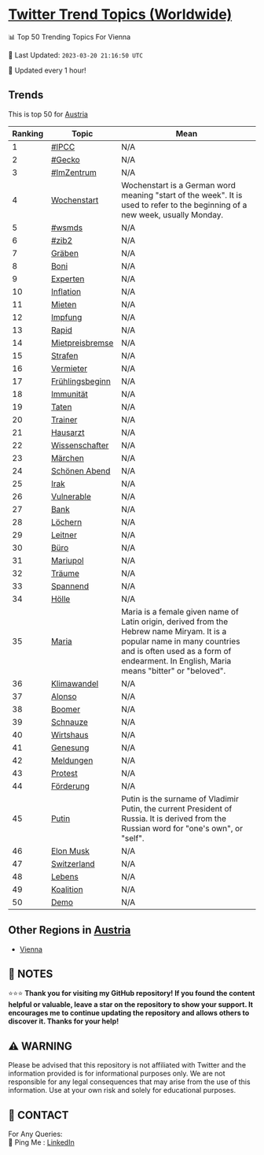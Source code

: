 [Twitter Trend Topics (Worldwide)](https://github.com/ErcinDedeoglu/Twitter-Trend-Topics)
==========


📊 Top 50 Trending Topics For Vienna

📆 Last Updated: `2023-03-20 21:16:50 UTC`

🔧 Updated every 1 hour!


## Trends

This is top 50 for [Austria](</Austria>)

| Ranking | Topic | Mean |
| ------- | ------------ | ------------ |
| 1 | [#IPCC](http://twitter.com/search?q=%23IPCC) | N/A |
| 2 | [#Gecko](http://twitter.com/search?q=%23Gecko) | N/A |
| 3 | [#ImZentrum](http://twitter.com/search?q=%23ImZentrum) | N/A |
| 4 | [Wochenstart](http://twitter.com/search?q=Wochenstart) | Wochenstart is a German word meaning "start of the week". It is used to refer to the beginning of a new week, usually Monday. |
| 5 | [#wsmds](http://twitter.com/search?q=%23wsmds) | N/A |
| 6 | [#zib2](http://twitter.com/search?q=%23zib2) | N/A |
| 7 | [Gräben](http://twitter.com/search?q=Gr%c3%a4ben) | N/A |
| 8 | [Boni](http://twitter.com/search?q=Boni) | N/A |
| 9 | [Experten](http://twitter.com/search?q=Experten) | N/A |
| 10 | [Inflation](http://twitter.com/search?q=Inflation) | N/A |
| 11 | [Mieten](http://twitter.com/search?q=Mieten) | N/A |
| 12 | [Impfung](http://twitter.com/search?q=Impfung) | N/A |
| 13 | [Rapid](http://twitter.com/search?q=Rapid) | N/A |
| 14 | [Mietpreisbremse](http://twitter.com/search?q=Mietpreisbremse) | N/A |
| 15 | [Strafen](http://twitter.com/search?q=Strafen) | N/A |
| 16 | [Vermieter](http://twitter.com/search?q=Vermieter) | N/A |
| 17 | [Frühlingsbeginn](http://twitter.com/search?q=Fr%c3%bchlingsbeginn) | N/A |
| 18 | [Immunität](http://twitter.com/search?q=Immunit%c3%a4t) | N/A |
| 19 | [Taten](http://twitter.com/search?q=Taten) | N/A |
| 20 | [Trainer](http://twitter.com/search?q=Trainer) | N/A |
| 21 | [Hausarzt](http://twitter.com/search?q=Hausarzt) | N/A |
| 22 | [Wissenschafter](http://twitter.com/search?q=Wissenschafter) | N/A |
| 23 | [Märchen](http://twitter.com/search?q=M%c3%a4rchen) | N/A |
| 24 | [Schönen Abend](http://twitter.com/search?q=Sch%c3%b6nen+Abend) | N/A |
| 25 | [Irak](http://twitter.com/search?q=Irak) | N/A |
| 26 | [Vulnerable](http://twitter.com/search?q=Vulnerable) | N/A |
| 27 | [Bank](http://twitter.com/search?q=Bank) | N/A |
| 28 | [Löchern](http://twitter.com/search?q=L%c3%b6chern) | N/A |
| 29 | [Leitner](http://twitter.com/search?q=Leitner) | N/A |
| 30 | [Büro](http://twitter.com/search?q=B%c3%bcro) | N/A |
| 31 | [Mariupol](http://twitter.com/search?q=Mariupol) | N/A |
| 32 | [Träume](http://twitter.com/search?q=Tr%c3%a4ume) | N/A |
| 33 | [Spannend](http://twitter.com/search?q=Spannend) | N/A |
| 34 | [Hölle](http://twitter.com/search?q=H%c3%b6lle) | N/A |
| 35 | [Maria](http://twitter.com/search?q=Maria) | Maria is a female given name of Latin origin, derived from the Hebrew name Miryam. It is a popular name in many countries and is often used as a form of endearment. In English, Maria means "bitter" or "beloved". |
| 36 | [Klimawandel](http://twitter.com/search?q=Klimawandel) | N/A |
| 37 | [Alonso](http://twitter.com/search?q=Alonso) | N/A |
| 38 | [Boomer](http://twitter.com/search?q=Boomer) | N/A |
| 39 | [Schnauze](http://twitter.com/search?q=Schnauze) | N/A |
| 40 | [Wirtshaus](http://twitter.com/search?q=Wirtshaus) | N/A |
| 41 | [Genesung](http://twitter.com/search?q=Genesung) | N/A |
| 42 | [Meldungen](http://twitter.com/search?q=Meldungen) | N/A |
| 43 | [Protest](http://twitter.com/search?q=Protest) | N/A |
| 44 | [Förderung](http://twitter.com/search?q=F%c3%b6rderung) | N/A |
| 45 | [Putin](http://twitter.com/search?q=Putin) | Putin is the surname of Vladimir Putin, the current President of Russia. It is derived from the Russian word for "one's own", or "self". |
| 46 | [Elon Musk](http://twitter.com/search?q=Elon+Musk) | N/A |
| 47 | [Switzerland](http://twitter.com/search?q=Switzerland) | N/A |
| 48 | [Lebens](http://twitter.com/search?q=Lebens) | N/A |
| 49 | [Koalition](http://twitter.com/search?q=Koalition) | N/A |
| 50 | [Demo](http://twitter.com/search?q=Demo) | N/A |



## Other Regions in [Austria](</Austria>)

* [Vienna](</Austria/Vienna.md>)



## 📝 NOTES

⭐⭐⭐ **Thank you for visiting my GitHub repository! If you found the content helpful or valuable, leave a star on the repository to show your support. It encourages me to continue updating the repository and allows others to discover it. Thanks for your help!**


## ⚠️ WARNING

Please be advised that this repository is not affiliated with Twitter and the information provided is for informational purposes only. We are not responsible for any legal consequences that may arise from the use of this information. Use at your own risk and solely for educational purposes.


## 📨 CONTACT

 For Any Queries:  
            🏓 Ping Me : [LinkedIn](https://www.linkedin.com/in/ercindedeoglu/)
